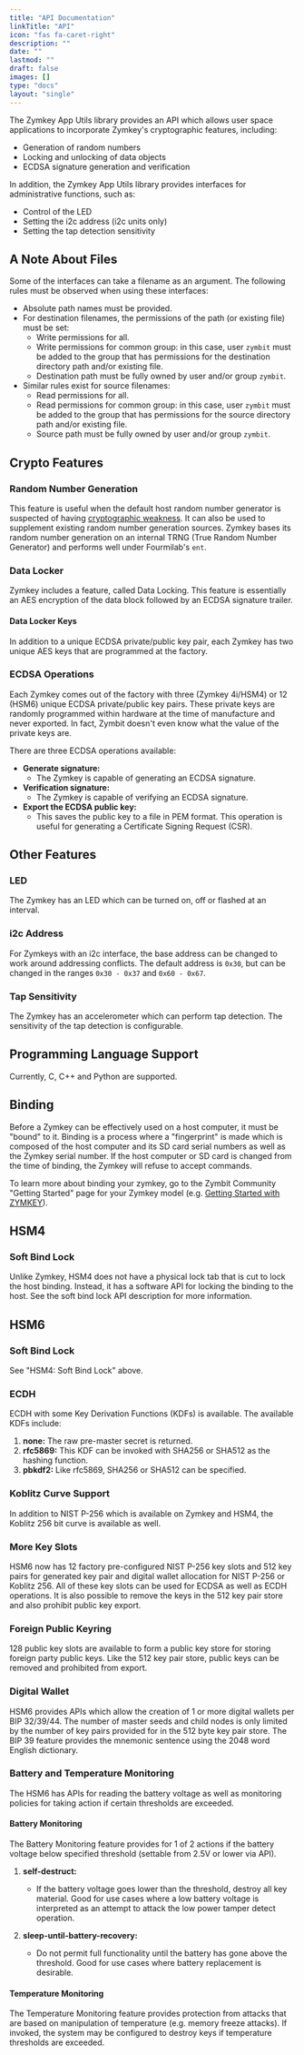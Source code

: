 ```yaml
---
title: "API Documentation"
linkTitle: "API"
icon: "fas fa-caret-right"
description: ""
date: ""
lastmod: ""
draft: false
images: []
type: "docs"
layout: "single"
---
```




The Zymkey App Utils library provides an API which allows user space applications to incorporate Zymkey's cryptographic features, including:

* Generation of random numbers
* Locking and unlocking of data objects
* ECDSA signature generation and verification

In addition, the Zymkey App Utils library provides interfaces for administrative functions, such as:

* Control of the LED
* Setting the i2c address (i2c units only)
* Setting the tap detection sensitivity

## A Note About Files

Some of the interfaces can take a filename as an argument. The following rules must be observed when using these interfaces:

* Absolute path names must be provided.
* For destination filenames, the permissions of the path (or existing file) must be set:
    - Write permissions for all.
    - Write permissions for common group: in this case, user `zymbit` must be added to the group that has permissions for the destination directory path and/or existing file.
    - Destination path must be fully owned by user and/or group `zymbit`.
* Similar rules exist for source filenames:
    - Read permissions for all.
    - Read permissions for common group: in this case, user `zymbit` must be added to the group that has permissions for the source directory path and/or existing file.
    - Source path must be fully owned by user and/or group `zymbit`.

## Crypto Features

### Random Number Generation

This feature is useful when the default host random number generator is suspected of having [cryptographic weakness](http://security.stackexchange.com/questions/47475/testing-a-hardware-random-number-generator). It can also be used to supplement existing random number generation sources. Zymkey bases its random number generation on an internal TRNG (True Random Number Generator) and performs well under Fourmilab's `ent`.

### Data Locker

Zymkey includes a feature, called Data Locking. This feature is essentially an AES encryption of the data block followed by an ECDSA signature trailer.

#### Data Locker Keys

In addition to a unique ECDSA private/public key pair, each Zymkey has two unique AES keys that are programmed at the factory.

### ECDSA Operations

Each Zymkey comes out of the factory with three (Zymkey 4i/HSM4) or 12 (HSM6) unique ECDSA private/public key pairs. These private keys are randomly programmed within hardware at the time of manufacture and never exported. In fact, Zymbit doesn't even know what the value of the private keys are.

There are three ECDSA operations available:

* **Generate signature:**
    - The Zymkey is capable of generating an ECDSA signature.
* **Verification signature:**
    - The Zymkey is capable of verifying an ECDSA signature.
* **Export the ECDSA public key:**
    - This saves the public key to a file in PEM format. This operation is useful for generating a Certificate Signing Request (CSR).

## Other Features

### LED

The Zymkey has an LED which can be turned on, off or flashed at an interval.

### i2c Address

For Zymkeys with an i2c interface, the base address can be changed to work around addressing conflicts. The default address is `0x30`, but can be changed in the ranges `0x30 - 0x37` and `0x60 - 0x67`.

### Tap Sensitivity

The Zymkey has an accelerometer which can perform tap detection. The sensitivity of the tap detection is configurable.

## Programming Language Support

Currently, C, C++ and Python are supported.

## Binding

Before a Zymkey can be effectively used on a host computer, it must be "bound" to it. Binding is a process where a "fingerprint" is made which is composed of the host computer and its SD card serial numbers as well as the Zymkey serial number. If the host computer or SD card is changed from the time of binding, the Zymkey will refuse to accept commands.

To learn more about binding your zymkey, go to the Zymbit Community "Getting Started" page for your Zymkey model (e.g. [Getting Started with ZYMKEY](https://community.zymbit.com/t/getting-started-with-zymkey-4i)).

## HSM4

### Soft Bind Lock

Unlike Zymkey, HSM4 does not have a physical lock tab that is cut to lock the host binding. Instead, it has a software API for locking the binding to the host. See the soft bind lock API description for more information.

## HSM6

### Soft Bind Lock

See "HSM4: Soft Bind Lock" above.

### ECDH

ECDH with some Key Derivation Functions (KDFs) is available. The available KDFs include:

1. **none:** The raw pre-master secret is returned.
1. **rfc5869:** This KDF can be invoked with SHA256 or SHA512 as the hashing function.
1. **pbkdf2:** Like rfc5869, SHA256 or SHA512 can be specified.

### Koblitz Curve Support

In addition to NIST P-256 which is available on Zymkey and HSM4, the Koblitz 256 bit curve is available as well.

### More Key Slots

HSM6 now has 12 factory pre-configured NIST P-256 key slots and 512 key pairs for generated key pair and digital wallet allocation for NIST P-256 or Koblitz 256. All of these key slots can be used for  ECDSA as well as ECDH operations. It is also possible to remove the keys in the 512 key pair store and also prohibit public key export.

### Foreign Public Keyring

128 public key slots are available to form a public key store for storing foreign party public keys. Like the 512 key pair store, public keys can be removed and prohibited from export.

### Digital Wallet

HSM6 provides APIs which allow the creation of 1 or more digital wallets per BIP 32/39/44. The number of master seeds and child nodes is only limited by the number of key pairs provided for in the 512 byte key pair store. The BIP 39 feature provides the mnemonic sentence using the 2048 word English dictionary.

### Battery and Temperature Monitoring

The HSM6 has APIs for reading the battery voltage as well as monitoring policies for taking action if certain thresholds are exceeded.

#### Battery Monitoring

The Battery Monitoring feature provides for 1 of 2 actions if the battery voltage below specified threshold (settable from 2.5V or lower via API).

1. **self-destruct:**
    * If the battery voltage goes lower than the threshold, destroy all key material. Good for use cases where a low battery voltage is interpreted as an attempt to attack the low power tamper detect operation.

1. **sleep-until-battery-recovery:**
    * Do not permit full functionality until the battery has gone above the threshold. Good for use cases where battery replacement is desirable.

#### Temperature Monitoring

The Temperature Monitoring feature provides protection from attacks that are based on manipulation of temperature (e.g. memory freeze attacks). If invoked, the system may be configured to destroy keys if temperature thresholds are exceeded.
